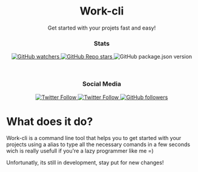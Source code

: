 <p align="center">
  <h1 align="center">Work-cli</h1>
  <p align="center">Get started with your projets fast and easy!</p>
</p>
<h3 align="center" >Stats</h3>
<p align="center">
  <a href="https://www.linkedin.com/in/henrique-florencio-b04b5b198/">
    <img alt="GitHub watchers" src="https://img.shields.io/github/watchers/henrique307/work-cli?style=for-the-badge">
  </a>
  <a href="https://github.com/login?return_to=%2Fhenrique307%2Fwork-cli">
    <img alt="GitHub Repo stars" src="https://img.shields.io/github/stars/henrique307/work-cli?style=for-the-badge">
  </a>
  <img alt="GitHub package.json version" src="https://img.shields.io/github/package-json/v/henrique307/work-cli?style=for-the-badge">
</p>

</br>
<h3 align="center" >Social Media</h3>
<p align="center">
  <a href="https://www.linkedin.com/in/henrique-florencio-b04b5b198/">
    <img alt="Twitter Follow" src="https://img.shields.io/twitter/follow/FlorencioHenri?color=blue&label=LinkedIn&logo=linkedin&style=for-the-badge">
  </a>
  <a href="https://twitter.com/FlorencioHenri">
    <img alt="Twitter Follow" src="https://img.shields.io/twitter/follow/FlorencioHenri?color=blue&label=Twitter&logo=twitter&style=for-the-badge">
  </a>
  <a href="https://github.com/henrique307">
    <img alt="GitHub followers" src="https://img.shields.io/github/followers/henrique307?label=GitHub&logo=github&style=for-the-badge">
  </a>
</p>

# What does it do?

<p>
  Work-cli is a command line tool that helps you to get started with your projects using a alias to type all the necessary comands in a few seconds wich is really usefull if you're a lazy programmer like me =)
  
  Unfortunatly, its still in development, stay put for new changes!
</p>
